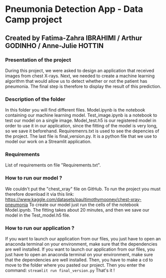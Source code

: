 # Pneumonia Detection App - Data Camp project

## Created by Fatima-Zahra IBRAHIMI / Arthur GODINHO / Anne-Julie HOTTIN

### Presentation of the project
During this project, we were asked to design an application that received images from chest X-rays. Next, we needed to create a machine learning algorithm that would allow us to detect whether or not the patient has pneumonia. The final step is therefore to display the result of this prediction.


### Description of the folder
In this folder you will find different files. 
Model.ipynb is the notebook containing our machine learning model. 
Test_image.ipynb is a notebook to test our model on a single image. 
Model_test.h5 is our registered model in order to use it in our application, since the fitting of the model is very long, so we save it beforehand.
Requiremenrs.txt is used to see the depencies of the project.
The last file is final_version.py. It is a python file that we use to model our work on a Streamlit application.

### Requirements 
List of requirements on file "Requirements.txt".

### How to run our model ?
We couldn't put the "chest_xray" file on GitHub. To run the project you must therefore download it via this link: https://www.kaggle.com/datasets/paultimothymooney/chest-xray-pneumonia
To create our model just run the cells of the notebook Model.ipynb. The fitting takes about 20 minutes, and then we save our model in the Test_model.h5 file.


### How to run our application ?
If you want to launch our application from our files, you just have to open an anaconda terminal on your environment, make sure that the dependencies are well installed. If you want to launch our application from our files, you just have to open an anaconda terminal on your environment, make sure that the dependencies are well installed. Then, you have to make a cd to move to the folder where you pasted our project. Then you enter the command:
`streamlit run final_version.py`
That's it ! 




